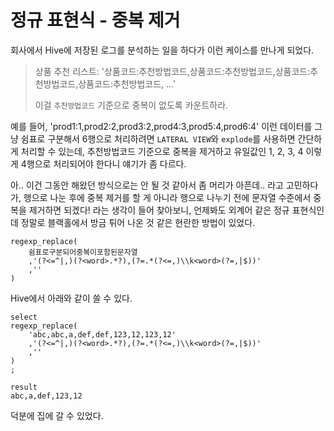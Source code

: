 # 정규 표현식 - 중복 제거

회사에서 Hive에 저장된 로그를 분석하는 일을 하다가 이런 케이스를 만나게 되었다.


>상품 추천 리스트: '상품코드:추천방법코드,상품코드:추천방법코드,상품코드:추천방법코드,상품코드:추천방법코드, ...'
>
>이걸 `추천방법코드` 기준으로 중복이 없도록 카운트하라.

예를 들어, 'prod1:1,prod2:2,prod3:2,prod4:3,prod5:4,prod6:4' 이런 데이터를 그냥 쉼표로 구분해서 6행으로 처리하려면 `LATERAL VIEW`와 `explode`를 사용하면 간단하게 처리할 수 있는데, 추천방법코드 기준으로 중복을 제거하고 유일값인 1, 2, 3, 4 이렇게 4행으로 처리되어야 한다니 얘기가 좀 다르다.

아.. 이건 그동안 해왔던 방식으로는 안 될 것 같아서 좀 머리가 아픈데.. 라고 고민하다가, 행으로 나눈 후에 중복 제거를 할 게 아니라 행으로 나누기 전에 문자열 수준에서 중복을 제거하면 되겠다! 라는 생각이 들어 찾아보니, 언제봐도 외계어 같은 정규 표현식인데 정말로 블랙홀에서 방금 튀어 나온 것 같은 현란한 방법이 있었다.

```
regexp_replace(
    쉼표로구분되어중복이포함된문자열
    ,'(?<=^|,)(?<word>.*?),(?=.*(?<=,)\\k<word>(?=,|$))'
    ,''
)
```

Hive에서 아래와 같이 쓸 수 있다.

```
select
regexp_replace(
    'abc,abc,a,def,def,123,12,123,12'
    ,'(?<=^|,)(?<word>.*?),(?=.*(?<=,)\\k<word>(?=,|$))'
    ,''
)
;

result
abc,a,def,123,12
```

덕분에 집에 갈 수 있었다.
